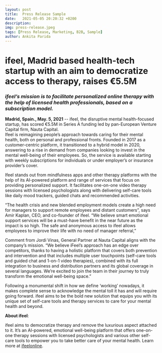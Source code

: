 ```yaml
---
layout: post
title:  Press Release Sample
date:   2021-05-05 20:20:32 +0200
description: 
img: press-release.jpeg
tags: [Press Release, Marketing, B2B, Sample]
author: Ankita Parida
---
```

# ifeel, Madrid based health-tech startup with an aim to democratize access to therapy, raises €5.5M
### *ifeel’s mission is to facilitate personalized online therapy with the help of licensed health professionals, based on a subscription model.*

**Madrid, Spain., May. 5, 2021** -- ifeel, the disruptive mental health-focused startup, has scored €5.5M in Series A funding led by pan-European Venture Capital firm, Nauta Capital.  
Ifeel is reimagining people’s approach towards caring for their mental health, both on personal and professional fronts. Founded in 2017 as a customer-centric platform, it transitioned to a hybrid model in 2020, answering to a rise in demand from companies looking to invest in the mental well-being of their employees. So, the service is available starting with weekly subscriptions for individuals or under employer’s or insurance provider’s cover.

Ifeel stands out from mindfulness apps and other therapy platforms with the help of its AI-powered platform and range of services that focus on providing personalized support. It facilitates one-on-one video therapy sessions with licensed psychologists along with delivering self-care tools like daily mood trackers, guided chats and recommended activities.

“The health crisis and new blended employment models create a high need for managers to support remote employees and distant customers”, says Amir Kaplan, CEO, and co-founder of ifeel. “We believe smart emotional support services will be a must-have benefit in the near future as the impact is so high. The safe and anonymous access to ifeel allows employees to improve their life with no need of manager referral,”

Comment from Jordi Vinas, General Partner at Nauta Capital aligns with the company’s mission. “We believe iFeel’s approach has an edge over competitors, thanks to having a holistic platform that covers both prevention and intervention and that includes multiple user touchpoints (self-care tools and guided chat and 1-on-1 video therapies), combined with its full integration to business and distribution partners and its global coverage in several languages. We’re excited to join the team in their journey to truly transform the emotional well-being space.”

Following a monumental shift in how we define ‘working’ nowadays, it makes complete sense to acknowledge the mental toll it has and will require going forward. ifeel aims to be the bold new solution that equips you with its unique set of self-care tools and therapy services to care for your mental health and beyond.

**About ifeel**:

ifeel aims to democratize therapy and remove the luxurious aspect attached to it. It’s an AI-powered, emotional well-being platform that offers one-on-one therapy sessions with licensed psychologists and various other self-care tools to empower you to take better care of your mental health. Learn more at [ifeelonline](https://ifeel.com/en/).



